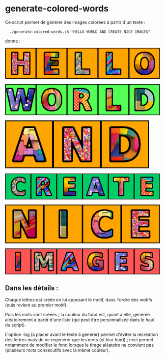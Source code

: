 # generate-colored-words

Ce script permet de générer des images colorées à partir d'un texte :

```
  ./generate-colored-words.sh "HELLO WORLD AND CREATE NICE IMAGES"
```

donne :

![Hello](doc/word-1-HELLO.png)

![WORLD](doc/word-2-WORLD.png)

![AND](doc/word-3-AND.png)

![CREATE](doc/word-4-CREATE.png)

![NICE](doc/word-5-NICE.png)

![IMAGES](doc/word-6-IMAGES.png)


Dans les détails :
---

Chaque lettres est créée en lui apposant le motif, dans l'ordre des motifs (puis revient au premier motif).

Puis les mots sont créées ; la couleur du fond est, quant à elle, générée aléatoirement à partir d'une liste (qui peut être personnalisée dans le haut du script).

L'option -bg (à placer avant le texte à générer) permet d'éviter la recréation des lettres mais de ne regénérer que les mots (et leur fond) ; ceci permet notamment de modifier le fond lorsque le tirage aléatoire ne convient pas (plusieurs mots consécutifs avec la même couleur).
